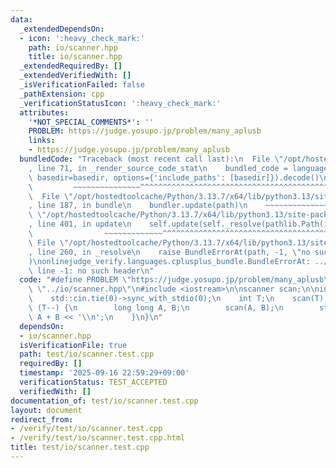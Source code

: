 ```yaml
---
data:
  _extendedDependsOn:
  - icon: ':heavy_check_mark:'
    path: io/scanner.hpp
    title: io/scanner.hpp
  _extendedRequiredBy: []
  _extendedVerifiedWith: []
  _isVerificationFailed: false
  _pathExtension: cpp
  _verificationStatusIcon: ':heavy_check_mark:'
  attributes:
    '*NOT_SPECIAL_COMMENTS*': ''
    PROBLEM: https://judge.yosupo.jp/problem/many_aplusb
    links:
    - https://judge.yosupo.jp/problem/many_aplusb
  bundledCode: "Traceback (most recent call last):\n  File \"/opt/hostedtoolcache/Python/3.13.7/x64/lib/python3.13/site-packages/onlinejudge_verify/documentation/build.py\"\
    , line 71, in _render_source_code_stat\n    bundled_code = language.bundle(stat.path,\
    \ basedir=basedir, options={'include_paths': [basedir]}).decode()\n          \
    \         ~~~~~~~~~~~~~~~^^^^^^^^^^^^^^^^^^^^^^^^^^^^^^^^^^^^^^^^^^^^^^^^^^^^^^^^^^^^^^^^^^\n\
    \  File \"/opt/hostedtoolcache/Python/3.13.7/x64/lib/python3.13/site-packages/onlinejudge_verify/languages/cplusplus.py\"\
    , line 187, in bundle\n    bundler.update(path)\n    ~~~~~~~~~~~~~~^^^^^^\n  File\
    \ \"/opt/hostedtoolcache/Python/3.13.7/x64/lib/python3.13/site-packages/onlinejudge_verify/languages/cplusplus_bundle.py\"\
    , line 401, in update\n    self.update(self._resolve(pathlib.Path(included), included_from=path))\n\
    \                ~~~~~~~~~~~~~^^^^^^^^^^^^^^^^^^^^^^^^^^^^^^^^^^^^^^^^^^^^\n \
    \ File \"/opt/hostedtoolcache/Python/3.13.7/x64/lib/python3.13/site-packages/onlinejudge_verify/languages/cplusplus_bundle.py\"\
    , line 260, in _resolve\n    raise BundleErrorAt(path, -1, \"no such header\"\
    )\nonlinejudge_verify.languages.cplusplus_bundle.BundleErrorAt: ../io/scanner.hpp:\
    \ line -1: no such header\n"
  code: "#define PROBLEM \"https://judge.yosupo.jp/problem/many_aplusb\"\n\n#include\
    \ \"../io/scanner.hpp\"\n#include <iostream>\n\nscanner scan;\n\nint main() {\n\
    \    std::cin.tie(0)->sync_with_stdio(0);\n    int T;\n    scan(T);\n    while\
    \ (T--) {\n        long long A, B;\n        scan(A, B);\n        std::cout <<\
    \ A + B << '\\n';\n    }\n}\n"
  dependsOn:
  - io/scanner.hpp
  isVerificationFile: true
  path: test/io/scanner.test.cpp
  requiredBy: []
  timestamp: '2025-09-16 22:59:29+09:00'
  verificationStatus: TEST_ACCEPTED
  verifiedWith: []
documentation_of: test/io/scanner.test.cpp
layout: document
redirect_from:
- /verify/test/io/scanner.test.cpp
- /verify/test/io/scanner.test.cpp.html
title: test/io/scanner.test.cpp
---
```

